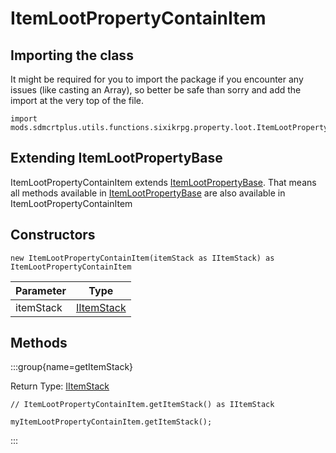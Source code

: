 # ItemLootPropertyContainItem

## Importing the class

It might be required for you to import the package if you encounter any issues (like casting an Array), so better be safe than sorry and add the import at the very top of the file.
```zenscript
import mods.sdmcrtplus.utils.functions.sixikrpg.property.loot.ItemLootPropertyContainItem;
```


## Extending ItemLootPropertyBase

ItemLootPropertyContainItem extends [ItemLootPropertyBase](/mods/sdmcrtplus/utils/functions/sixikrpg/property/loot/ItemLootPropertyBase). That means all methods available in [ItemLootPropertyBase](/mods/sdmcrtplus/utils/functions/sixikrpg/property/loot/ItemLootPropertyBase) are also available in ItemLootPropertyContainItem

## Constructors


```zenscript
new ItemLootPropertyContainItem(itemStack as IItemStack) as ItemLootPropertyContainItem
```
| Parameter |                    Type                    |
|-----------|--------------------------------------------|
| itemStack | [IItemStack](/vanilla/api/item/IItemStack) |



## Methods

:::group{name=getItemStack}

Return Type: [IItemStack](/vanilla/api/item/IItemStack)

```zenscript
// ItemLootPropertyContainItem.getItemStack() as IItemStack

myItemLootPropertyContainItem.getItemStack();
```

:::


